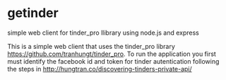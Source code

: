 # getinder
simple web client for tinder_pro llibrary using node.js and express

This is a simple web client that uses the  tinder_pro library https://github.com/tranhungt/tinder_pro. To run the application you first must identify
the facebook id and token for tinder autentication following the steps in http://hungtran.co/discovering-tinders-private-api/
